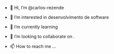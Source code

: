 - 👋 Hi, I’m @carlos-rezende
- 👀 I’m interested in  desenvolvimento de software
- 🌱 I’m currently learning  
- 💞️ I’m looking to collaborate on .

- 📫 How to reach me ...

<!---
carlos-rezende/carlos-rezende is a ✨ special ✨ repository because its `README.md` (this file) appears on your GitHub profile.
You can click the Preview link to take a look at your changes.
--->
